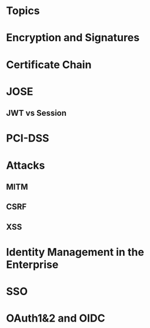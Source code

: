 # Topics 


# Encryption and Signatures

# Certificate Chain





# JOSE

## JWT vs Session


# PCI-DSS

# Attacks

## MITM

## CSRF

## XSS 


# Identity Management in the Enterprise

# SSO
# OAuth1&2 and OIDC
